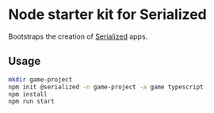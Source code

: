 # Node starter kit for Serialized

Bootstraps the creation of [Serialized](https://serialized.io) apps.  

## Usage

```bash
mkdir game-project
npm init @serialized -n game-project -a game typescript
npm install
npm run start
```
